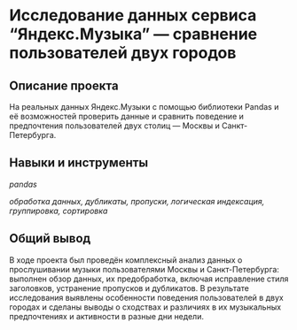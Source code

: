 # Исследование данных сервиса “Яндекс.Музыка” — сравнение пользователей двух городов

## Описание проекта

На реальных данных Яндекс.Музыки c помощью библиотеки Pandas и её возможностей проверить данные и сравнить поведение и предпочтения пользователей двух столиц — Москвы и Санкт-Петербурга.

## Навыки и инструменты
*pandas*

*обработка данных, дубликаты, пропуски, логическая индексация, группировка, сортировка*

## Общий вывод

В ходе проекта был проведён комплексный анализ данных о прослушивании музыки пользователями Москвы и Санкт-Петербурга: выполнен обзор данных, их предобработка, включая исправление стиля заголовков, устранение пропусков и дубликатов. В результате исследования выявлены особенности поведения пользователей в двух городах и сделаны выводы о сходствах и различиях в их музыкальных предпочтениях и активности в разные дни недели.

